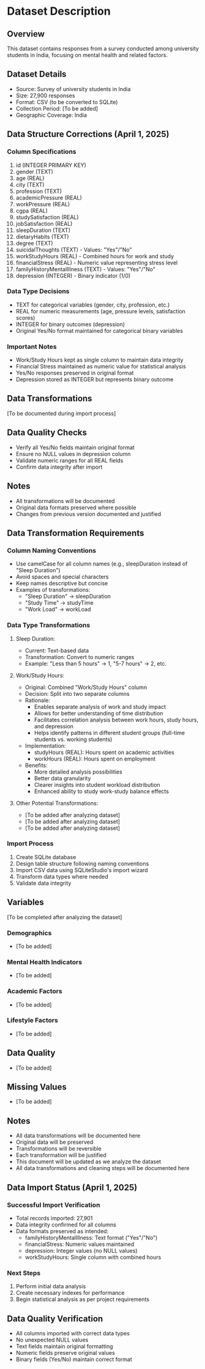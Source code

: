 # Dataset Description

## Overview
This dataset contains responses from a survey conducted among university students in India, focusing on mental health and related factors.

## Dataset Details
- Source: Survey of university students in India
- Size: 27,900 responses
- Format: CSV (to be converted to SQLite)
- Collection Period: [To be added]
- Geographic Coverage: India

## Data Structure Corrections (April 1, 2025)

### Column Specifications
1. id (INTEGER PRIMARY KEY)
2. gender (TEXT)
3. age (REAL)
4. city (TEXT)
5. profession (TEXT)
6. academicPressure (REAL)
7. workPressure (REAL)
8. cgpa (REAL)
9. studySatisfaction (REAL)
10. jobSatisfaction (REAL)
11. sleepDuration (TEXT)
12. dietaryHabits (TEXT)
13. degree (TEXT)
14. suicidalThoughts (TEXT) - Values: "Yes"/"No"
15. workStudyHours (REAL) - Combined hours for work and study
16. financialStress (REAL) - Numeric value representing stress level
17. familyHistoryMentalIllness (TEXT) - Values: "Yes"/"No"
18. depression (INTEGER) - Binary indicator (1/0)

### Data Type Decisions
- TEXT for categorical variables (gender, city, profession, etc.)
- REAL for numeric measurements (age, pressure levels, satisfaction scores)
- INTEGER for binary outcomes (depression)
- Original Yes/No format maintained for categorical binary variables

### Important Notes
- Work/Study Hours kept as single column to maintain data integrity
- Financial Stress maintained as numeric value for statistical analysis
- Yes/No responses preserved in original format
- Depression stored as INTEGER but represents binary outcome

## Data Transformations
[To be documented during import process]

## Data Quality Checks
- Verify all Yes/No fields maintain original format
- Ensure no NULL values in depression column
- Validate numeric ranges for all REAL fields
- Confirm data integrity after import

## Notes
- All transformations will be documented
- Original data formats preserved where possible
- Changes from previous version documented and justified

## Data Transformation Requirements

### Column Naming Conventions
- Use camelCase for all column names (e.g., sleepDuration instead of "Sleep Duration")
- Avoid spaces and special characters
- Keep names descriptive but concise
- Examples of transformations:
  - "Sleep Duration" → sleepDuration
  - "Study Time" → studyTime
  - "Work Load" → workLoad

### Data Type Transformations
1. Sleep Duration:
   - Current: Text-based data
   - Transformation: Convert to numeric ranges
   - Example: "Less than 5 hours" → 1, "5-7 hours" → 2, etc.

2. Work/Study Hours:
   - Original: Combined "Work/Study Hours" column
   - Decision: Split into two separate columns
   - Rationale:
     - Enables separate analysis of work and study impact
     - Allows for better understanding of time distribution
     - Facilitates correlation analysis between work hours, study hours, and depression
     - Helps identify patterns in different student groups (full-time students vs. working students)
   - Implementation:
     - studyHours (REAL): Hours spent on academic activities
     - workHours (REAL): Hours spent on employment
   - Benefits:
     - More detailed analysis possibilities
     - Better data granularity
     - Clearer insights into student workload distribution
     - Enhanced ability to study work-study balance effects

3. Other Potential Transformations:
   - [To be added after analyzing dataset]
   - [To be added after analyzing dataset]
   - [To be added after analyzing dataset]

### Import Process
1. Create SQLite database
2. Design table structure following naming conventions
3. Import CSV data using SQLiteStudio's import wizard
4. Transform data types where needed
5. Validate data integrity

## Variables
[To be completed after analyzing the dataset]

### Demographics
- [To be added]

### Mental Health Indicators
- [To be added]

### Academic Factors
- [To be added]

### Lifestyle Factors
- [To be added]

## Data Quality
- [To be added]

## Missing Values
- [To be added]

## Notes
- All data transformations will be documented here
- Original data will be preserved
- Transformations will be reversible
- Each transformation will be justified
- This document will be updated as we analyze the dataset
- All data transformations and cleaning steps will be documented here

## Data Import Status (April 1, 2025)
### Successful Import Verification
- Total records imported: 27,901
- Data integrity confirmed for all columns
- Data formats preserved as intended:
  - familyHistoryMentalIllness: Text format ("Yes"/"No")
  - financialStress: Numeric values maintained
  - depression: Integer values (no NULL values)
  - workStudyHours: Single column with combined hours

### Next Steps
1. Perform initial data analysis
2. Create necessary indexes for performance
3. Begin statistical analysis as per project requirements

## Data Quality Verification
- All columns imported with correct data types
- No unexpected NULL values
- Text fields maintain original formatting
- Numeric fields preserve original values
- Binary fields (Yes/No) maintain correct format 
